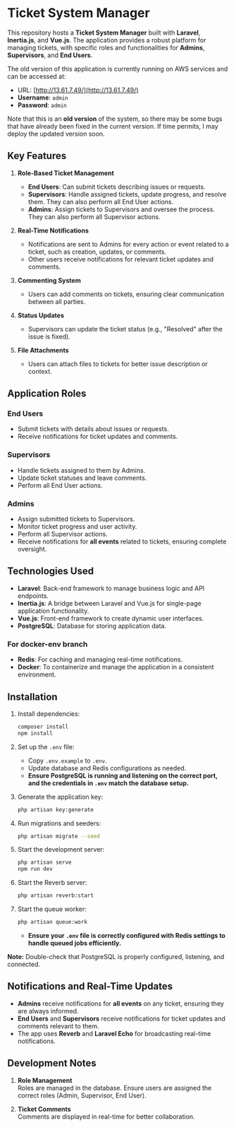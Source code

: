 # Ticket System Manager  

This repository hosts a **Ticket System Manager** built with **Laravel**, **Inertia.js**, and **Vue.js**. The application provides a robust platform for managing tickets, with specific roles and functionalities for **Admins**, **Supervisors**, and **End Users**.

The old version of this application is currently running on AWS services and can be accessed at:

- URL: [http://13.61.7.49/](http://13.61.7.49/)  
- **Username**: `admin`  
- **Password**: `admin`  

Note that this is an **old version** of the system, so there may be some bugs that have already been fixed in the current version. If time permits, I may deploy the updated version soon.

## Key Features  

1. **Role-Based Ticket Management**  
   - **End Users**: Can submit tickets describing issues or requests.  
   - **Supervisors**: Handle assigned tickets, update progress, and resolve them. They can also perform all End User actions.  
   - **Admins**: Assign tickets to Supervisors and oversee the process. They can also perform all Supervisor actions.  

2. **Real-Time Notifications**  
   - Notifications are sent to Admins for every action or event related to a ticket, such as creation, updates, or comments.  
   - Other users receive notifications for relevant ticket updates and comments.  

3. **Commenting System**  
   - Users can add comments on tickets, ensuring clear communication between all parties.  

4. **Status Updates**  
   - Supervisors can update the ticket status (e.g., "Resolved" after the issue is fixed).  

5. **File Attachments**  
   - Users can attach files to tickets for better issue description or context.

## Application Roles  

### **End Users**  
- Submit tickets with details about issues or requests.  
- Receive notifications for ticket updates and comments.  

### **Supervisors**  
- Handle tickets assigned to them by Admins.  
- Update ticket statuses and leave comments.  
- Perform all End User actions.  

### **Admins**  
- Assign submitted tickets to Supervisors.  
- Monitor ticket progress and user activity.  
- Perform all Supervisor actions.  
- Receive notifications for **all events** related to tickets, ensuring complete oversight.  

## Technologies Used  

- **Laravel**: Back-end framework to manage business logic and API endpoints.  
- **Inertia.js**: A bridge between Laravel and Vue.js for single-page application functionality.  
- **Vue.js**: Front-end framework to create dynamic user interfaces.  
- **PostgreSQL**: Database for storing application data. 

### For docker-env branch
- **Redis**: For caching and managing real-time notifications.  
- **Docker**: To containerize and manage the application in a consistent environment.  

## Installation  

1. Install dependencies:  
   ```bash
   composer install
   npm install
   ```  

2. Set up the `.env` file:  
   - Copy `.env.example` to `.env`.  
   - Update database and Redis configurations as needed.  
   - **Ensure PostgreSQL is running and listening on the correct port, and the credentials in `.env` match the database setup.**  

3. Generate the application key:  
   ```bash
   php artisan key:generate
   ```  

4. Run migrations and seeders:  
   ```bash
   php artisan migrate --seed
   ```  

5. Start the development server:  
   ```bash
   php artisan serve
   npm run dev
   ```  

6. Start the Reverb server:  
   ```bash
   php artisan reverb:start
   ```  

7. Start the queue worker:  
   ```bash
   php artisan queue:work
   ```  
   - **Ensure your `.env` file is correctly configured with Redis settings to handle queued jobs efficiently.**  

**Note:** Double-check that PostgreSQL is properly configured, listening, and connected.

## Notifications and Real-Time Updates  

- **Admins** receive notifications for **all events** on any ticket, ensuring they are always informed.  
- **End Users** and **Supervisors** receive notifications for ticket updates and comments relevant to them.  
- The app uses **Reverb** and **Laravel Echo** for broadcasting real-time notifications.  

## Development Notes  

1. **Role Management**  
   Roles are managed in the database. Ensure users are assigned the correct roles (Admin, Supervisor, End User).  

2. **Ticket Comments**  
   Comments are displayed in real-time for better collaboration. 